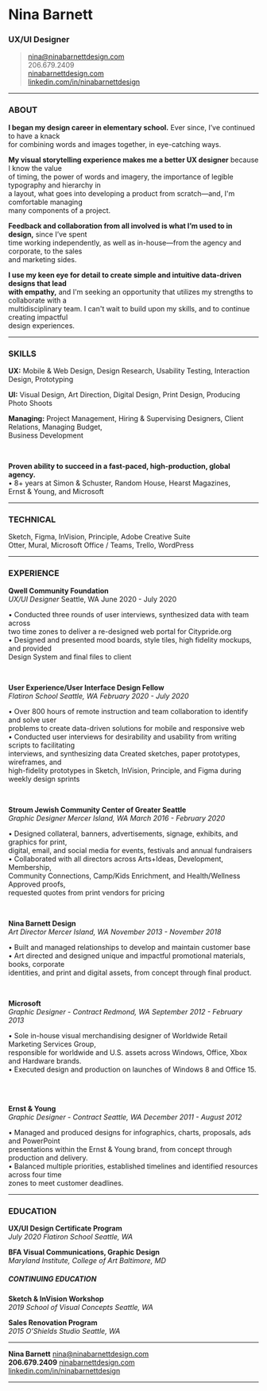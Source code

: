 # Nina Barnett
### UX/UI Designer
  
> [nina@ninabarnettdesign.com](nina@ninabarnettdesign.com)  
> 206.679.2409    
> [ninabarnettdesign.com](ninabarnettdesign.com)    
> [linkedin.com/in/ninabarnettdesign](linkedin.com/in/ninabarnettdesign)

------

### ABOUT

__I began my design career in elementary school.__ Ever since, I’ve continued to have a knack   
for combining words and images together, in eye-catching ways.    


__My visual storytelling experience makes me a better UX designer__ because I know the value    
of timing, the power of words and imagery, the importance of legible typography and hierarchy in   
a layout, what goes into developing a product from scratch—and, I'm comfortable managing   
many components of a project. 

__Feedback and collaboration from all involved is what I’m used to in design,__ since I’ve spent   
time working independently, as well as in-house—from the agency and corporate, to the sales   
and marketing sides.

__I use my keen eye for detail to create simple and intuitive data-driven designs that lead   
with empathy,__   and I'm seeking an opportunity that utilizes my strengths to collaborate with a   
multidisciplinary team. I can't wait to build upon my skills, and to continue creating impactful   
design experiences.


------

### SKILLS

 
__UX:__   Mobile & Web Design, Design Research, Usability Testing, Interaction Design, Prototyping   


__UI:__ Visual Design, Art Direction, Digital Design, Print Design, Producing Photo Shoots    


__Managing:__ Project Management, Hiring & Supervising Designers, Client Relations, Managing Budget,   
Business Development  



<br>  

__Proven ability to succeed in a fast-paced, high-production, global agency.__  
• 8+ years at Simon & Schuster, Random House, Hearst Magazines,   
Ernst & Young, and Microsoft




-------

### TECHNICAL

Sketch,    Figma, InVision, Principle, Adobe Creative Suite  
Otter, Mural, Microsoft Office / Teams, Trello, WordPress

------

### EXPERIENCE

__Qwell Community Foundation__  
*UX/UI Designer*  Seattle, WA
  June 2020 - July 2020
  
• Conducted three rounds of user interviews, synthesized data with team across  
two time zones to deliver a re-designed web portal for Citypride.org  
• Designed and presented mood boards, style tiles, high fidelity mockups, and provided   
Design System and final files to client    



<br>

__User Experience/User Interface Design Fellow__  
*Flatiron School*   *Seattle, WA*   *February 2020 - July 2020*
  
  
• Over 800 hours of remote instruction and team collaboration to identify and solve user   
problems to create data-driven solutions for mobile and responsive web  
• Conducted user interviews for desirability and usability from writing scripts to facilitating  
interviews, and synthesizing data
Created sketches, paper prototypes, wireframes, and   
high-fidelity prototypes in Sketch, InVision, Principle, and Figma during weekly design sprints   

<br>

__Stroum Jewish Community Center of Greater Seattle__  
*Graphic Designer*  *Mercer Island, WA*
  *March 2016 - February 2020*  
  
• Designed collateral, banners, advertisements, signage, exhibits, and 
graphics for print,   
digital, email, and social media for events, festivals and annual fundraisers  
• Collaborated with all directors across Arts+Ideas, Development, Membership,   
Community Connections, Camp/Kids Enrichment, and Health/Wellness
Approved proofs,   
requested quotes from print vendors for pricing

<br>

__Nina Barnett Design__  
*Art Director*  *Mercer Island, WA*
  *November 2013 - November 2018*  
  
• Built and managed relationships to develop and maintain customer base   
• Art directed and designed unique and impactful promotional materials, books, corporate    
identities, and print and digital assets, from concept through final product.  
  
<br>
  
__Microsoft__   
*Graphic Designer - Contract*  *Redmond, WA*
  *September 2012 - February 2013*   
  
• Sole in-house visual merchandising designer of Worldwide Retail Marketing Services Group,   
responsible for worldwide and U.S. assets across Windows, Office, Xbox and Hardware brands.   
• Executed design and production on launches of Windows 8 and Office 15.  

<br>

__Ernst & Young__   
*Graphic Designer - Contract*  *Seattle, WA*
  *December 2011 - August 2012*   
  
• Managed and produced designs for infographics, charts, proposals, ads and PowerPoint    
presentations within the Ernst & Young brand, from concept through production and delivery.   
• Balanced multiple priorities, established timelines and identified resources across four time    
zones to meet customer deadlines. 

------

### EDUCATION

__UX/UI Design Certificate Program__   
  *July 2020*  *Flatiron School*  *Seattle, WA*
  
__BFA Visual Communications, Graphic Design__   
  *Maryland Institute, College of Art*  *Baltimore, MD*   
  
##### CONTINUING EDUCATION 
__Sketch & InVision Workshop__   
*2019*  *School of Visual Concepts*   *Seattle, WA*  

__Sales Renovation Program__   
*2015* *O’Shields Studio*  *Seattle, WA*    


------



__Nina Barnett__   [nina@ninabarnettdesign.com](ninabarnettdesign.com)   
__206.679.2409__  [ninabarnettdesign.com](ninabarnettdesign.com)  
[linkedin.com/in/ninabarnettdesign](linkedin.com/in/ninabarnettdesign)

------